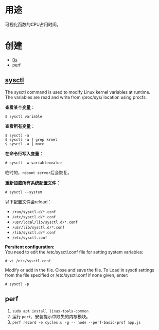 # 用途
可视化函数的CPU占用时间。  

# 创建
* [0x](https://www.npmjs.com/package/0x)
* perf

## [sysctl](https://www.cyberciti.biz/faq/reload-sysctl-conf-on-linux-using-sysctl/)
The sysctl command is used to modify Linux kernel variables at runtime.  
The variables are read and write from /proc/sys/ location using procfs.  

**查看某个变量：**  
```
$ sysctl variable
```

**查看所有变量：**  
```
$ sysctl -a
$ sysctl -a | grep krnel
$ sysctl -a | more
```

**在命令行写入变量：**  
```
# sysctl -w variable=value
```
临时的，`reboot server`后会恢复。  

**重新加载所有系统配置文件：**  
```
# sysctl --system
```
以下配置文件会reload：  
* `/run/sysctl.d/*.conf`
* `/etc/sysctl.d/*.conf`
* `/usr/local/lib/sysctl.d/*.conf`
* `/usr/lib/sysctl.d/*.conf`
* `/lib/sysctl.d/*.conf`
* `/etc/sysctl.conf`

**Persitent configuration:**  
You need to edit the /etc/sysctl.conf file for setting system variables:  
```
# vi /etc/sysctl.conf
```
Modify or add in the file. Close and save the file. To Load in sysctl settings from the file specified or /etc/sysctl.conf if none given, enter:  
```
# sysctl -p
```

## perf
1. `sudo apt install linux-tools-common`
2. 运行 `perf`，安装提示中缺失的内核模块。
3. `perf record -e cycles:u -g -- node --perf-basic-prof app.js`
